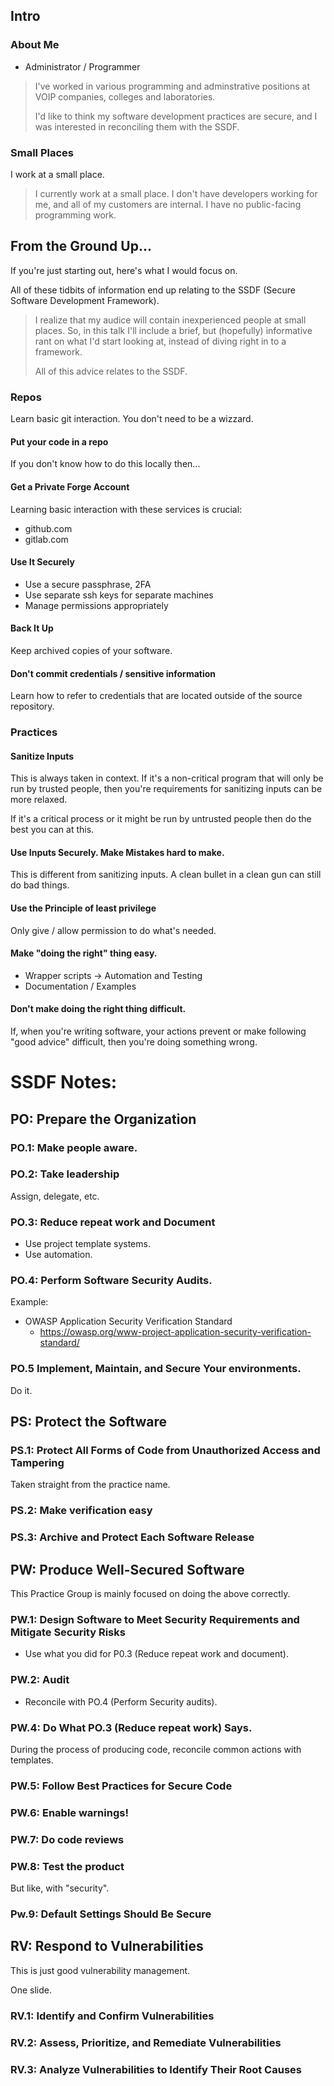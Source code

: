 ## Intro

### About Me

* Administrator / Programmer

> I've worked in various programming and adminstrative positions
> at VOIP companies, colleges and laboratories.
>
> I'd like to think my software development practices are secure,
> and I was interested in reconciling them with the SSDF.

### Small Places

I work at a small place.

> I currently work at a small place.  I don't have developers working
> for me, and all of my customers are internal.  I have no public-facing
> programming work.

## From the Ground Up...

If you're just starting out, here's what I would focus on.

All of these tidbits of information end up relating to the SSDF
(Secure Software Development Framework).

> I realize that my audice will contain inexperienced people at small
> places.  So, in this talk I'll include a brief, but (hopefully)
> informative rant on what I'd start looking at, instead of diving
> right in to a framework.
>
> All of this advice relates to the SSDF.

### Repos

Learn basic git interaction.  You don't need to be a wizzard.

#### Put your code in a repo

If you don't know how to do this locally then...

#### Get a Private Forge Account

Learning basic interaction with these services is crucial:

* github.com
* gitlab.com

#### Use It Securely

* Use a secure passphrase, 2FA
* Use separate ssh keys for separate machines
* Manage permissions appropriately

#### Back It Up

Keep archived copies of your software.

#### Don't commit credentials / sensitive information

Learn how to refer to credentials that are located outside
of the source repository.

### Practices

#### Sanitize Inputs

This is always taken in context.  If it's a non-critical program that
will only be run by trusted people, then you're requirements for
sanitizing inputs can be more relaxed.

If it's a critical process or it might be run by untrusted people
then do the best you can at this.

#### Use Inputs Securely.  Make Mistakes hard to make.

This is different from sanitizing inputs.
A clean bullet in a clean gun can still do bad things.

#### Use the Principle of least privilege

Only give / allow permission to do what's needed.

#### Make "doing the right" thing easy.

* Wrapper scripts -> Automation and Testing
* Documentation / Examples

#### Don't make doing the right thing difficult.

If, when you're writing software, your actions prevent or make following
"good advice" difficult, then you're doing something wrong.

# SSDF Notes:

## PO: Prepare the Organization

### PO.1: Make people aware.

### PO.2: Take leadership

Assign, delegate, etc.

### PO.3: Reduce repeat work and Document

* Use project template systems.
* Use automation.

### PO.4: Perform Software Security Audits.

Example:

* OWASP Application Security Verification Standard
	* https://owasp.org/www-project-application-security-verification-standard/

### PO.5 Implement, Maintain, and Secure Your environments.

Do it.

## PS: Protect the Software

### PS.1: Protect All Forms of Code from Unauthorized Access and Tampering

Taken straight from the practice name.

### PS.2: Make verification easy

### PS.3: Archive and Protect Each Software Release

## PW: Produce Well-Secured Software

This Practice Group is mainly focused on doing the above correctly.

### PW.1: Design Software to Meet Security Requirements and Mitigate Security Risks

* Use what you did for P0.3 (Reduce repeat work and document).

### PW.2: Audit

* Reconcile with PO.4 (Perform Security audits).

### PW.4: Do What PO.3 (Reduce repeat work) Says.

During the process of producing code, reconcile common actions with
templates.

### PW.5: Follow Best Practices for Secure Code

### PW.6: Enable warnings!

### PW.7: Do code reviews

### PW.8: Test the product

But like, with "security".

### Pw.9: Default Settings Should Be Secure

## RV: Respond to Vulnerabilities

This is just good vulnerability management.

One slide.

### RV.1: Identify and Confirm Vulnerabilities

### RV.2: Assess, Prioritize, and Remediate Vulnerabilities

### RV.3: Analyze Vulnerabilities to Identify Their Root Causes
